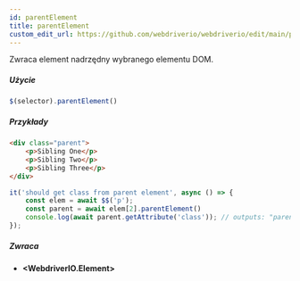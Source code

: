 ```yaml
---
id: parentElement
title: parentElement
custom_edit_url: https://github.com/webdriverio/webdriverio/edit/main/packages/webdriverio/src/commands/element/parentElement.ts
---
```


Zwraca element nadrzędny wybranego elementu DOM.

##### Użycie

```js
$(selector).parentElement()
```

##### Przykłady

```html title="index.html"
<div class="parent">
    <p>Sibling One</p>
    <p>Sibling Two</p>
    <p>Sibling Three</p>
</div>
```

```js title="parentElement.js"
it('should get class from parent element', async () => {
    const elem = await $$('p');
    const parent = await elem[2].parentElement()
    console.log(await parent.getAttribute('class')); // outputs: "parent"
});
```

##### Zwraca

- **&lt;WebdriverIO.Element&gt;**
